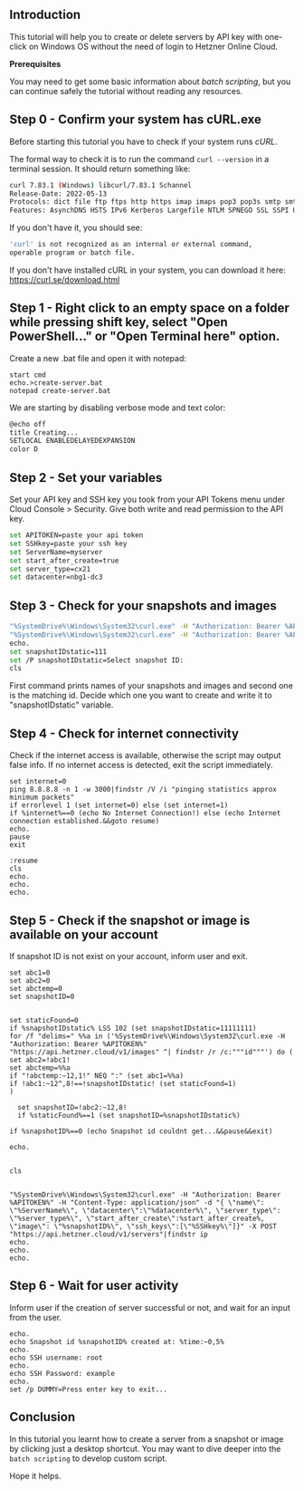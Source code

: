 
## Introduction

This tutorial will help you to create or delete servers by API key with one-click on Windows OS without the need of login to Hetzner Online Cloud.

**Prerequisites**

You may need to get some basic information about _batch scripting_, but you can continue safely the tutorial without reading any resources.


## Step 0 - Confirm your system has cURL.exe

Before starting this tutorial you have to check if your system runs _cURL_. 

The formal way to check it is to run the command `curl --version` in a terminal session. It should return something like:

```bash
curl 7.83.1 (Windows) libcurl/7.83.1 Schannel
Release-Date: 2022-05-13
Protocols: dict file ftp ftps http https imap imaps pop3 pop3s smtp smtps telnet tftp
Features: AsynchDNS HSTS IPv6 Kerberos Largefile NTLM SPNEGO SSL SSPI UnixSockets
```

If you don't have it, you should see:

```bash
'curl' is not recognized as an internal or external command,
operable program or batch file.
```

If you don't have installed cURL in your system, you can download it here: https://curl.se/download.html

## Step 1 - Right click to an empty space on a folder while pressing shift key, select "Open PowerShell..." or "Open Terminal here" option.

Create a new .bat file and open it with notepad:

```
start cmd
echo.>create-server.bat
notepad create-server.bat
```

We are starting by disabling verbose mode and text color:

```bash
@echo off
title Creating...
SETLOCAL ENABLEDELAYEDEXPANSION
color D
```

## Step 2 - Set your variables

Set your API key and SSH key you took from your API Tokens menu under Cloud Console > Security. Give both write and read permission to the API key.

```bash
set APITOKEN=paste your api token
set SSHkey=paste your ssh key
set ServerName=myserver
set start_after_create=true
set server_type=cx21
set datacenter=nbg1-dc3
```

## Step 3 - Check for your snapshots and images

```bash
"%SystemDrive%\Windows\System32\curl.exe" -H "Authorization: Bearer %APITOKEN%" "https://api.hetzner.cloud/v1/images" | findstr /r /c:"description"
"%SystemDrive%\Windows\System32\curl.exe" -H "Authorization: Bearer %APITOKEN%" "https://api.hetzner.cloud/v1/images" | findstr /r /c:"""id"""
echo.
set snapshotIDstatic=111
set /P snapshotIDstatic=Select snapshot ID: 
cls
```

First command prints names of your snapshots and images and second one is the matching id. Decide which one you want to create and write it to "snapshotIDstatic" variable.

## Step 4 - Check for internet connectivity

Check if the internet access is available, otherwise the script may output false info. If no internet access is detected, exit the script immediately.

```
set internet=0
ping 8.8.8.8 -n 1 -w 3000|findstr /V /i "pinging statistics approx minimum packets"
if errorlevel 1 (set internet=0) else (set internet=1)
if %internet%==0 (echo No Internet Connection!) else (echo Internet connection established.&&goto resume)
echo.
pause
exit

:resume
cls
echo.
echo.
echo.
```

## Step 5 - Check if the snapshot or image is available on your account

If snapshot ID is not exist on your account, inform user and exit.

```
set abc1=0
set abc2=0
set abctemp=0
set snapshotID=0


set staticFound=0
if %snapshotIDstatic% LSS 102 (set snapshotIDstatic=11111111)
for /f "delims=" %%a in ('%SystemDrive%\Windows\System32\curl.exe -H "Authorization: Bearer %APITOKEN%" "https://api.hetzner.cloud/v1/images" ^| findstr /r /c:"""id"""') do (
set abc2=!abc1!
set abctemp=%%a
if "!abctemp:~12,1!" NEQ ":" (set abc1=%%a)
if !abc1:~12^,8!==!snapshotIDstatic! (set staticFound=1)
)

  set snapshotID=!abc2:~12,8!
  if %staticFound%==1 (set snapshotID=%snapshotIDstatic%)

if %snapshotID%==0 (echo Snapshot id couldnt get...&&pause&&exit)

echo.


cls


"%SystemDrive%\Windows\System32\curl.exe" -H "Authorization: Bearer %APITOKEN%" -H "Content-Type: application/json" -d "{ \"name\": \"%ServerName%\", \"datacenter\":\"%datacenter%\", \"server_type\": \"%server_type%\", \"start_after_create\":%start_after_create%, \"image\": \"%snapshotID%\", \"ssh_keys\":[\"%SSHkey%\"]}" -X POST "https://api.hetzner.cloud/v1/servers"|findstr ip
echo.
echo.
echo.
```


## Step 6 - Wait for user activity

Inform user if the creation of server successful or not, and wait for an input from the user.

```
echo.
echo Snapshot id %snapshotID% created at: %time:~0,5%
echo.
echo SSH username: root
echo.
echo SSH Password: example
echo.
set /p DUMMY=Press enter key to exit...
```

## Conclusion

In this tutorial you learnt how to create a server from a snapshot or image by clicking just a desktop shortcut. You may want to dive deeper into the `batch scripting` to develop custom script.

Hope it helps.
